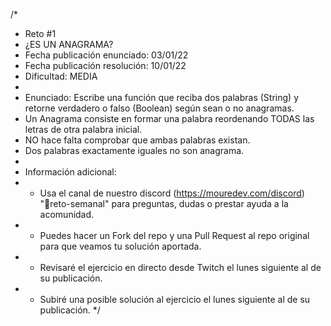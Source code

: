 /*
 * Reto #1
 * ¿ES UN ANAGRAMA?
 * Fecha publicación enunciado: 03/01/22
 * Fecha publicación resolución: 10/01/22
 * Dificultad: MEDIA
 *
 * Enunciado: Escribe una función que reciba dos palabras (String) y retorne verdadero o falso (Boolean) según sean o no anagramas.
 * Un Anagrama consiste en formar una palabra reordenando TODAS las letras de otra palabra inicial.
 * NO hace falta comprobar que ambas palabras existan.
 * Dos palabras exactamente iguales no son anagrama.
 *
 * Información adicional:
 * - Usa el canal de nuestro discord (https://mouredev.com/discord) "🔁reto-semanal" para preguntas, dudas o prestar ayuda a la acomunidad.
 * - Puedes hacer un Fork del repo y una Pull Request al repo original para que veamos tu solución aportada.
 * - Revisaré el ejercicio en directo desde Twitch el lunes siguiente al de su publicación.
 * - Subiré una posible solución al ejercicio el lunes siguiente al de su publicación.
 */